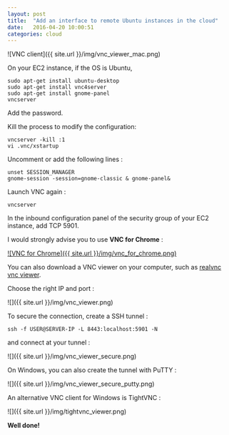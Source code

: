 ```yaml
---
layout: post
title:  "Add an interface to remote Ubuntu instances in the cloud"
date:   2016-04-20 10:00:51
categories: cloud
---
```


![VNC client]({{ site.url }}/img/vnc_viewer_mac.png)


On your EC2 instance, if the OS is Ubuntu,

```
sudo apt-get install ubuntu-desktop
sudo apt-get install vnc4server
sudo apt-get install gnome-panel
vncserver
```

Add the password.

Kill the process to modify the configuration:

```
vncserver -kill :1
vi .vnc/xstartup
```

Uncomment or add the following lines :

```
unset SESSION_MANAGER
gnome-session -session=gnome-classic & gnome-panel&
```

Launch VNC again :

```
vncserver
```

In the inbound configuration panel of the security group of your EC2 instance, add TCP 5901.

I would strongly advise you to use **VNC for Chrome** :

[![VNC for Chrome]({{ site.url }}/img/vnc_for_chrome.png)](https://chrome.google.com/webstore/detail/vnc%C2%AE-viewer-for-google-ch/iabmpiboiopbgfabjmgeedhcmjenhbla?hl=en)

You can also download a VNC viewer on your computer, such as [realvnc vnc viewer](https://www.realvnc.com/download/viewer/).

Choose the right IP and port :

![]({{ site.url }}/img/vnc_viewer.png)

To secure the connection, create a SSH tunnel :

    ssh -f USER@SERVER-IP -L 8443:localhost:5901 -N

and connect at your tunnel :

![]({{ site.url }}/img/vnc_viewer_secure.png)    

On Windows, you can also create the tunnel with PuTTY :

![]({{ site.url }}/img/vnc_viewer_secure_putty.png)  

An alternative VNC client for Windows is TightVNC :


![]({{ site.url }}/img/tightvnc_viewer.png)

**Well done!**
